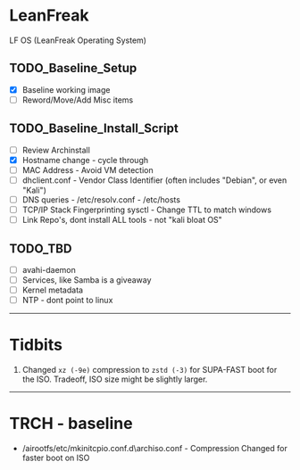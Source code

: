 # LeanFreak
LF OS (LeanFreak Operating System)

## TODO_Baseline_Setup
- [x] Baseline working image
- [ ] Reword/Move/Add Misc items

## TODO_Baseline_Install_Script
- [ ] Review Archinstall
- [x] Hostname change - cycle through
- [ ] MAC Address - Avoid VM detection
- [ ] dhclient.conf - Vendor Class Identifier (often includes "Debian", or even "Kali")
- [ ] DNS queries - /etc/resolv.conf - /etc/hosts
- [ ] TCP/IP Stack Fingerprinting sysctl - Change TTL to match windows
- [ ] Link Repo's, dont install ALL tools - not "kali bloat OS"

## TODO_TBD
- [ ] avahi-daemon
- [ ] Services, like Samba is a giveaway
- [ ] Kernel metadata
- [ ] NTP - dont point to linux

---

# Tidbits
1. Changed `xz (-9e)` compression to `zstd (-3)` for SUPA-FAST boot for the ISO. Tradeoff, ISO size might be slightly larger.

---

# TRCH - baseline
- /airootfs/etc/mkinitcpio.conf.d\archiso.conf - Compression Changed for faster boot on ISO
